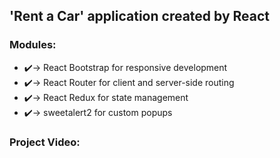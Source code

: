 ## 'Rent a Car' application created by React
### Modules:
<ul>
    <li>
        ✔️-> React Bootstrap for responsive development
    </li>
    <li>
        ✔️-> React Router for client and server-side routing
    </li>
    <li>
        ✔️-> React Redux for state management
    </li>
    <li>
        ✔️-> sweetalert2 for custom popups
    </li>
</ul>

### Project Video:


